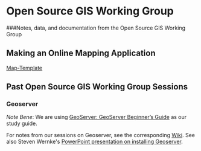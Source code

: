 # Open Source GIS Working Group
###Notes, data, and documentation from the Open Source GIS Working Group

## Making an Online Mapping Application

[Map-Template](https://github.com/HeardLibrary/map-template)

## Past Open Source GIS Working Group Sessions

### Geoserver

*Note Bene*: We are using [GeoServer: GeoServer Beginner’s Guide](http://site.ebrary.com.proxy.library.vanderbilt.edu/lib/vanderbilt/detail.action?docID=10672324) as our study guide.

For notes from our sessions on Geoserver, see the corresponding [Wiki](https://github.com/HeardLibrary/open-source-gis/wiki/geoserver). See also Steven Wernke's [PowerPoint presentation on installing Geoserver](https://github.com/HeardLibrary/open-source-gis/blob/master/geoserver/Geoserver_installation.pptx).
